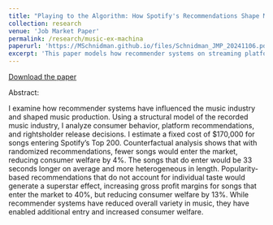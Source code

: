 ```yaml
---
title: "Playing to the Algorithm: How Spotify's Recommendations Shape Music Production"
collection: research
venue: 'Job Market Paper'
permalink: /research/music-ex-machina
paperurl: 'https://MSchnidman.github.io/files/Schnidman_JMP_20241106.pdf'
excerpt: 'This paper models how recommender systems on streaming platforms (e.g., Spotify) affect the characteristics of music record labels choose to release.'
---
```


[Download the paper](https://MSchnidman.github.io/files/Schnidman_JMP_20241106.pdf)

Abstract:

I examine how recommender systems have influenced the music industry and shaped music production. Using a structural model of the recorded music industry, I analyze
consumer behavior, platform recommendations, and rightsholder release decisions. I estimate a fixed cost of $170,000 for songs entering Spotify’s Top 200. Counterfactual analysis shows that with randomized recommendations, fewer songs would enter the market, reducing consumer welfare by 4%. The songs that do enter would be 33 seconds longer on average and more heterogeneous in length. Popularity-based recommendations that do not account for individual taste would generate a superstar effect, increasing gross profit margins for songs that enter the market to 40%, but reducing consumer welfare by 13%. While recommender systems have reduced overall
variety in music, they have enabled additional entry and increased consumer welfare.